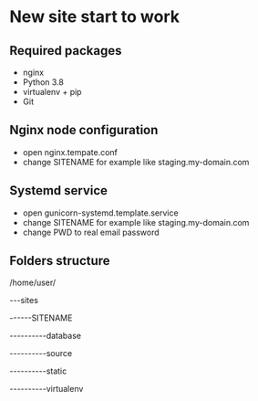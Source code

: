 New site start to work
======================

## Required packages
* nginx
* Python 3.8
* virtualenv + pip
* Git

## Nginx node configuration

* open nginx.tempate.conf
* change SITENAME for example like staging.my-domain.com

## Systemd service

* open gunicorn-systemd.template.service
* change SITENAME for example like staging.my-domain.com
* change PWD to real email password

## Folders structure

/home/user/

---sites

------SITENAME

----------database

----------source

----------static

----------virtualenv